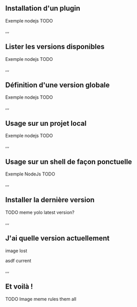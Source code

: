 ## Installation d'un plugin

Exemple nodejs TODO

,,,

## Lister les versions disponibles

Exemple nodejs TODO

,,,

## Définition d'une version globale

Exemple nodejs TODO

,,,

## Usage sur un projet local

Exemple nodejs TODO

,,,

## Usage sur un shell de façon ponctuelle

Exemple NodeJs TODO

,,,

## Installer la dernière version

TODO meme yolo latest version?

,,,

## J'ai quelle version actuellement

image lost

asdf current

,,,

## Et voilà !

TODO Image meme rules them all
